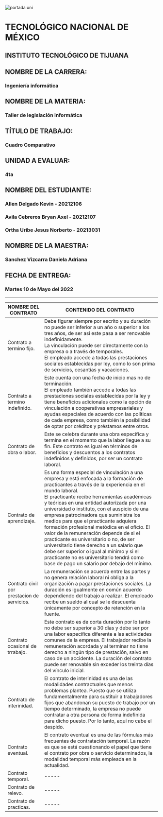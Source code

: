 ![portada uni](https://user-images.githubusercontent.com/101743883/161363304-dc9ef832-b950-4c0f-9f08-b481a8ab5f1b.png)

# TECNOLÓGICO NACIONAL DE MÉXICO
## INSTITUTO TECNOLÓGICO DE TIJUANA 
## NOMBRE DE LA CARRERA: 
### Ingeniería informática
## NOMBRE DE LA MATERIA: 
### Taller de legislación informática
## TÍTULO DE TRABAJO: 
### Cuadro Comparativo
## UNIDAD A EVALUAR: 
### 4ta
## NOMBRE DEL ESTUDIANTE: 
### Allen Delgado Kevin - 20212106
### Avila Cebreros Bryan Axel - 20212107
### Ortha Uribe Jesus Norberto - 20213031
## NOMBRE DE LA MAESTRA:
### Sanchez Vizcarra Daniela Adriana
## FECHA DE ENTREGA:
### Martes 10 de Mayo del 2022
----------------------------------
|NOMBRE DEL CONTRATO|CONTENIDO DEL CONTRATO|
|-------------------|-----------------------|
|Contrato a termino fijo.|Debe figurar siempre por escrito y su duración no puede ser inferior a un año o superior a los tres años, de ser así este pasa a ser renovable indefinidamente.<br>La vinculación puede ser directamente con la empresa o a través de temporales.<br>El empleado accede a todas las prestaciones sociales establecidas por ley, como lo son prima de servicios, cesantías y vacaciones.|
|Contrato a termino indefinido.|Este cuenta con una fecha de inicio mas no de terminación.<br>El empleado también accede a todas las prestaciones sociales establecidas por la ley y tiene beneficios adicionales como la opción de vinculación a cooperativas empresariales y ayudas especiales de acuerdo con las políticas de cada empresa, como también la posibilidad de optar por créditos y préstamos entre otros.|
|Contrato de obra o labor.|Este se celebra durante una obra específica y termina en el momento que la labor llegue a su fin. Este contrato es igual en términos de beneficios y descuentos a los contratos indefinidos y definidos, por ser un contrato laboral.|
|Contrato de aprendizaje.|Es una forma especial de vinculación a una empresa y está enfocada a la formación de practicantes a través de la experiencia en el mundo laboral.<br>El practicante recibe herramientas académicas y teóricas en una entidad autorizada por una universidad o instituto, con el auspicio de una empresa patrocinadora que suministra los medios para que el practicante adquiera formación profesional metódica en el oficio. El valor de la remuneración depende de si el practicante es universitario o no, de ser universitario tiene derecho a un salario que debe ser superior o igual al mínimo y si el practicante no es universitario tendrá como base de pago un salario por debajo del mínimo.|
|Contrato civil por prestacion de servicios.|La remuneración se acuerda entre las partes y no genera relación laboral ni obliga a la organización a pagar prestaciones sociales. La duración es igualmente en común acuerdo dependiendo del trabajo a realizar. El empleado recibe un sueldo al cual se le descuenta únicamente por concepto de retención en la fuente.|
|Contrato ocasional de trrabajo.|Este contrato es de corta duración por lo tanto no debe ser superior a 30 días y debe ser por una labor específica diferente a las actividades comunes de la empresa. El trabajador recibe la remuneración acordada y al terminar no tiene derecho a ningún tipo de prestación, salvo en caso de un accidente. La duración del contrato puede ser renovable sin exceder los treinta días del vínculo inicial.|
|Contrato de interinidad.|El contrato de interinidad es una de las modalidades contractuales que menos problemas plantea. Puesto que se utiliza fundamentalmente para sustituir a trabajadores fijos que abandonan su puesto de trabajo por un tiempo determinado, la empresa no puede contratar a otra persona de forma indefinida para dicho puesto. Por lo tanto, aquí no cabe el despido.|
|Contrato eventual.|El contrato eventual es una de las fórmulas más frecuentes de contratación temporal. La razón es que se está cuestionando el papel que tiene el contrato por obra o servicio determinados, la modalidad temporal más empleada en la actualidad.|
|Contrato temporal.|-----|
|Contrato de relevo.|-----|
|Contrato de practicas.|-----|